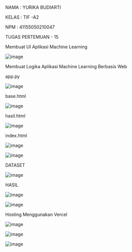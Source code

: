 NAMA	: YURIKA BUDIARTI

KELAS	: TIF -A2

NPM	: 41155050210047

TUGAS PERTEMUAN - 15

Membuat UI Aplikasi Machine Learning

![image](https://github.com/user-attachments/assets/ad345b2b-5000-49f3-889b-309585c3768d)

Membuat Logika Aplikasi Machine Learning Berbasis Web

 app.py
 
 ![image](https://github.com/user-attachments/assets/d4a88425-e000-4f05-835e-6d49e9d68329)

 base.html

 ![image](https://github.com/user-attachments/assets/eec39e58-52e2-48de-baeb-6f44141ed166)

  hasil.html

  ![image](https://github.com/user-attachments/assets/a2e7caee-4afc-4fd4-86af-a2024b6334aa)

  index.html

  ![image](https://github.com/user-attachments/assets/02b07950-86c2-439e-88e2-666b0b3a7135)

  ![image](https://github.com/user-attachments/assets/a171a72a-6158-4182-8a58-b4368b505b09)

  DATASET

  ![image](https://github.com/user-attachments/assets/5013da8c-228e-4703-b9d6-39e7d4374817)

  HASIL

  ![image](https://github.com/user-attachments/assets/53a96ac6-b4cc-4762-8570-625836dea769)

  ![image](https://github.com/user-attachments/assets/0615adfd-ad09-4d4d-8581-e6da813b3025)

  Hosting Menggunakan Vercel

  ![image](https://github.com/user-attachments/assets/7788a3f2-5092-4d95-962d-6694a70d53aa)
  

  ![image](https://github.com/user-attachments/assets/15a2e045-5c5f-4cb4-a51f-667f198bdb70)

![image](https://github.com/user-attachments/assets/c7d79230-118b-4aa4-8e3d-479d726013d9)









